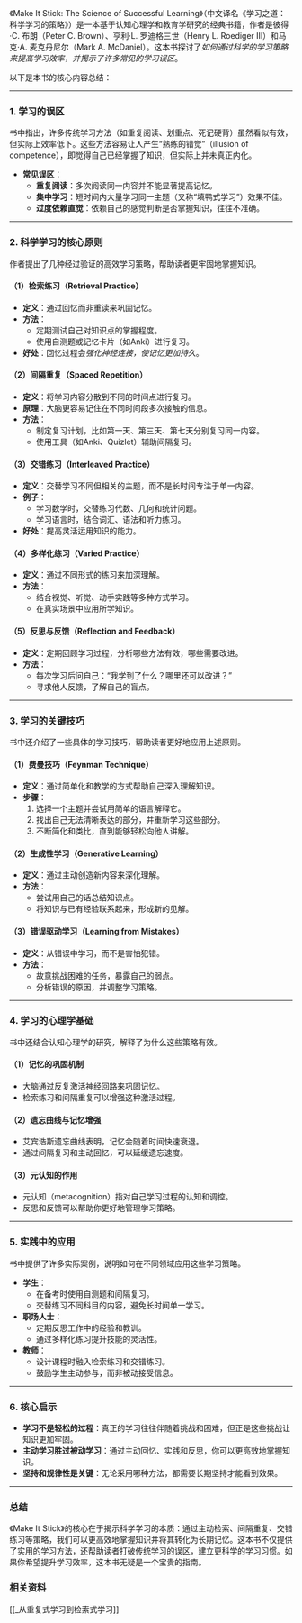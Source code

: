 《Make It Stick: The Science of Successful Learning》（中文译名《学习之道：科学学习的策略》）是一本基于认知心理学和教育学研究的经典书籍，作者是彼得·C. 布朗（Peter C. Brown）、亨利·L. 罗迪格三世（Henry L. Roediger III）和马克·A. 麦克丹尼尔（Mark A. McDaniel）。这本书探讨了*如何通过科学的学习策略来提高学习效率，并揭示了许多常见的学习误区*。

以下是本书的核心内容总结：

---

### 1. 学习的误区
书中指出，许多传统学习方法（如重复阅读、划重点、死记硬背）虽然看似有效，但实际上效率低下。这些方法容易让人产生“熟练的错觉”（illusion of competence），即觉得自己已经掌握了知识，但实际上并未真正内化。

- **常见误区**：
  - **重复阅读**：多次阅读同一内容并不能显著提高记忆。
  - **集中学习**：短时间内大量学习同一主题（又称“填鸭式学习”）效果不佳。
  - **过度依赖直觉**：依赖自己的感觉判断是否掌握知识，往往不准确。

---

### 2. 科学学习的核心原则
作者提出了几种经过验证的高效学习策略，帮助读者更牢固地掌握知识。

#### （1）检索练习（Retrieval Practice）
- **定义**：通过回忆而非重读来巩固记忆。
- **方法**：
  - 定期测试自己对知识点的掌握程度。
  - 使用自测题或记忆卡片（如Anki）进行复习。
- **好处**：回忆过程会*强化神经连接，使记忆更加持久*。

#### （2）间隔重复（Spaced Repetition）
- **定义**：将学习内容分散到不同的时间点进行复习。
- **原理**：大脑更容易记住在不同时间段多次接触的信息。
- **方法**：
  - 制定复习计划，比如第一天、第三天、第七天分别复习同一内容。
  - 使用工具（如Anki、Quizlet）辅助间隔复习。

#### （3）交错练习（Interleaved Practice）
- **定义**：交替学习不同但相关的主题，而不是长时间专注于单一内容。
- **例子**：
  - 学习数学时，交替练习代数、几何和统计问题。
  - 学习语言时，结合词汇、语法和听力练习。
- **好处**：提高灵活运用知识的能力。

#### （4）多样化练习（Varied Practice）
- **定义**：通过不同形式的练习来加深理解。
- **方法**：
  - 结合视觉、听觉、动手实践等多种方式学习。
  - 在真实场景中应用所学知识。

#### （5）反思与反馈（Reflection and Feedback）
- **定义**：定期回顾学习过程，分析哪些方法有效，哪些需要改进。
- **方法**：
  - 每次学习后问自己：“我学到了什么？哪里还可以改进？”
  - 寻求他人反馈，了解自己的盲点。

---

### 3. 学习的关键技巧
书中还介绍了一些具体的学习技巧，帮助读者更好地应用上述原则。

#### （1）费曼技巧（Feynman Technique）
- **定义**：通过简单化和教学的方式帮助自己深入理解知识。
- **步骤**：
  1. 选择一个主题并尝试用简单的语言解释它。
  2. 找出自己无法清晰表达的部分，并重新学习这些部分。
  3. 不断简化和类比，直到能够轻松向他人讲解。

#### （2）生成性学习（Generative Learning）
- **定义**：通过主动创造新内容来深化理解。
- **方法**：
  - 尝试用自己的话总结知识点。
  - 将知识与已有经验联系起来，形成新的见解。

#### （3）错误驱动学习（Learning from Mistakes）
- **定义**：从错误中学习，而不是害怕犯错。
- **方法**：
  - 故意挑战困难的任务，暴露自己的弱点。
  - 分析错误的原因，并调整学习策略。

---

### 4. 学习的心理学基础
书中还结合认知心理学的研究，解释了为什么这些策略有效。

#### （1）记忆的巩固机制
- 大脑通过反复激活神经回路来巩固记忆。
- 检索练习和间隔重复可以增强这种激活过程。

#### （2）遗忘曲线与记忆增强
- 艾宾浩斯遗忘曲线表明，记忆会随着时间快速衰退。
- 通过间隔复习和主动回忆，可以延缓遗忘速度。

#### （3）元认知的作用
- 元认知（metacognition）指对自己学习过程的认知和调控。
- 反思和反馈可以帮助你更好地管理学习策略。

---

### 5. 实践中的应用
书中提供了许多实际案例，说明如何在不同领域应用这些学习策略。

- **学生**：
  - 在备考时使用自测题和间隔复习。
  - 交替练习不同科目的内容，避免长时间单一学习。
- **职场人士**：
  - 定期反思工作中的经验和教训。
  - 通过多样化练习提升技能的灵活性。
- **教师**：
  - 设计课程时融入检索练习和交错练习。
  - 鼓励学生主动参与，而非被动接受信息。

---

### 6. 核心启示
- **学习不是轻松的过程**：真正的学习往往伴随着挑战和困难，但正是这些挑战让知识更加牢固。
- **主动学习胜过被动学习**：通过主动回忆、实践和反思，你可以更高效地掌握知识。
- **坚持和规律性是关键**：无论采用哪种方法，都需要长期坚持才能看到效果。

---

### 总结
《Make It Stick》的核心在于揭示科学学习的本质：通过主动检索、间隔重复、交错练习等策略，我们可以更高效地掌握知识并将其转化为长期记忆。这本书不仅提供了实用的学习方法，还帮助读者打破传统学习的误区，建立更科学的学习习惯。如果你希望提升学习效率，这本书无疑是一个宝贵的指南。

### 相关资料
[[_从重复式学习到检索式学习]]